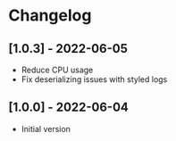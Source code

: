 # Changelog

## [1.0.3] - 2022-06-05
- Reduce CPU usage
- Fix deserializing issues with styled logs

## [1.0.0] - 2022-06-04
- Initial version